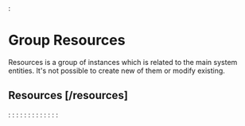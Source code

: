 :[](data_structures.md)

# Group Resources
Resources is a group of instances which is related to the main system entities.
It's not possible to create new of them or modify existing.
## Resources [/resources]

:[](action_types.md)
:[](data_types.md)
:[](field_categories.md)
:[](field_permissions.md)
:[](history_actions.md)
:[](idea_categories.md)
:[](idea_statuses.md)
:[](news_types.md)
:[](notification_types.md)
:[](permissions.md)
:[](population_types.md)
:[](privacy_levels.md)
:[](settings.md)
